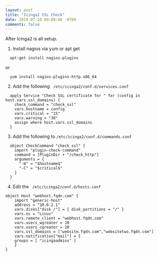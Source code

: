 ```yaml
---
layout: post
title: "Icinga2 SSL Check"
date: 2019-07-28 09:09:06 -0700
comments: false
---
```


After Icinga2 is all setup.

1. Install nagios via yum or apt get 
```
  apt-get install nagios-plugins
```
or 
```
  yum install nagios-plugins-http.x86_64
```

2. Add the following ``` /etc/icinga2/conf.d/services.conf```
```
  apply Service "Check SSL certificate for " for (config in host.vars.ssl_domains) {
    check_command = "check_ssl"
    vars.hostname = config
    vars.critical = "15"
    vars.warning = "30" 
    assign where host.vars.ssl_domains
  }
```

3. Add the following to ``` /etc/icinga2/conf.d/commands.conf ```  
```
  object CheckCommand "check_ssl" {
    import "plugin-check-command"
    command = [PluginDir + "/check_http"]
    arguments = {
      "-H" = "$hostname$"
      "-C" = "$critical$"
    }
  }
```

4. Edit the ``` /etc/icinga2/conf.d/hosts.conf``` 
```
object Host "webhost.fqdn.com" {
    import "generic-host"
    address = "10.0.2.1" 
    vars.disks["disk /"] = { disk_partitions = "/" }
    vars.os = "Linux"
    vars.remote_client = "webhost.fqdn.com" 
    vars.users_wgreater = 10
    vars.users_cgreater = 20 
    vars.ssl_domains = ["website.fqdn.com","websitetwo.fqdn.com"] 
    vars.notification["mail"] = {
    groups = [ "icingaadmins" ] 
    } 
}
```
